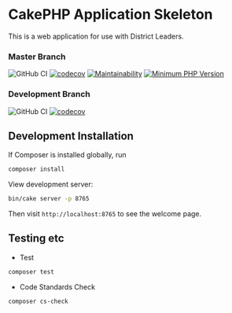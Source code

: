 # CakePHP Application Skeleton

This is a web application for use with District Leaders.

### Master Branch
![GitHub CI](https://github.com/LBDistrictScouts/DistrictLeaders/workflows/GitHub%20CI/badge.svg?branch=master)
[![codecov](https://codecov.io/gh/LBDistrictScouts/DistrictLeaders/branch/master/graph/badge.svg)](https://codecov.io/gh/LBDistrictScouts/DistrictLeaders)
[![Maintainability](https://api.codeclimate.com/v1/badges/7785e44f399b4d7c04c4/maintainability)](https://codeclimate.com/github/LBDistrictScouts/DistrictLeaders/maintainability)
[![Minimum PHP Version](https://img.shields.io/badge/php-%3E%3D%207.2-8892BF.svg)](https://php.net/)

### Development Branch
![GitHub CI](https://github.com/LBDistrictScouts/DistrictLeaders/workflows/GitHub%20CI/badge.svg?branch=Development)
[![codecov](https://codecov.io/gh/LBDistrictScouts/DistrictLeaders/branch/Development/graph/badge.svg)](https://codecov.io/gh/LBDistrictScouts/DistrictLeaders)
## Development Installation

If Composer is installed globally, run

```bash
composer install
```

View development server:

```bash
bin/cake server -p 8765
```

Then visit `http://localhost:8765` to see the welcome page.

## Testing etc

- Test
```bash
composer test
```

- Code Standards Check
```bash
composer cs-check
```
